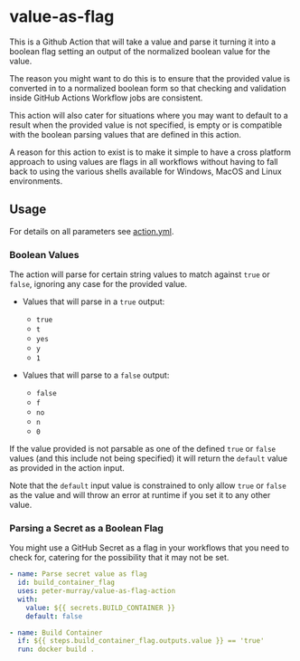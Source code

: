 # value-as-flag

This is a Github Action that will take a value and parse it turning it into a boolean flag setting an output of the normalized boolean value for the value.

The reason you might want to do this is to ensure that the provided value is converted in to a normalized boolean form so that checking and validation inside GitHub Actions Workflow jobs are consistent.

This action will also cater for situations where you may want to default to a result when the provided value is not specified, is empty or is compatible with the boolean parsing values that are defined in this action.

A reason for this action to exist is to make it simple to have a cross platform approach to using values are flags in all workflows without having to fall back to using the various shells available for Windows, MacOS and Linux environments.


## Usage 

For details on all parameters see [action.yml](action.yml).


### Boolean Values

The action will parse for certain string values to match against `true` or `false`, ignoring any case for the provided value.

* Values that will parse in a `true` output:
  * `true`
  * `t`
  * `yes`
  * `y`
  * `1`

* Values that will parse to a `false` output:
  * `false`
  * `f`
  * `no`
  * `n`
  * `0`

If the value provided is not parsable as one of the defined `true` or `false` values (and this include not being specified) it will return the `default` value as provided in the action input.

Note that the `default` input value is constrained to only allow `true` or `false` as the value and will throw an error at runtime if you set it to any other value.


### Parsing a Secret as a Boolean Flag

You might use a GitHub Secret as a flag in your workflows that you need to check for, catering for the possibility that it may not be set.

```yaml
- name: Parse secret value as flag
  id: build_container_flag
  uses: peter-murray/value-as-flag-action
  with:
    value: ${{ secrets.BUILD_CONTAINER }}
    default: false

- name: Build Container
  if: ${{ steps.build_container_flag.outputs.value }} == 'true'
  run: docker build .
```
